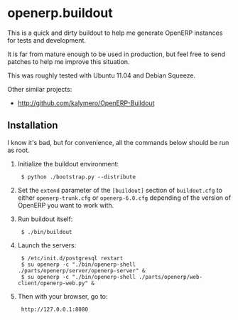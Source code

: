 openerp.buildout
================

This is a quick and dirty buildout to help me generate OpenERP instances for tests and development.

It is far from mature enough to be used in production, but feel free to send patches to help me improve this situation.

This was roughly tested with Ubuntu 11.04 and Debian Squeeze.

Other similar projects:

* http://github.com/kalymero/OpenERP-Buildout


Installation
------------

I know it's bad, but for convenience, all the commands below should be run as root.

1. Initialize the buildout environment:

        $ python ./bootstrap.py --distribute

1. Set the `extend` parameter of the `[buildout]` section of `buildout.cfg` to either `openerp-trunk.cfg` or `openerp-6.0.cfg` depending of the version of OpenERP you want to work with.

1. Run buildout itself:

        $ ./bin/buildout

1. Launch the servers:

        $ /etc/init.d/postgresql restart
        $ su openerp -c "./bin/openerp-shell ./parts/openerp/server/openerp-server" &
        $ su openerp -c "./bin/openerp-shell ./parts/openerp/web-client/openerp-web.py" &

1. Then with your browser, go to:

        http://127.0.0.1:8080
